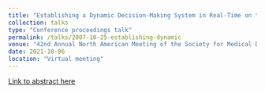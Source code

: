```yaml
---
title: "Establishing a Dynamic Decision-Making System in Real-Time on the COVID-19 Pandemic in Mexico City"
collection: talks
type: "Conference proceedings talk"
permalink: /talks/2007-10-25-establishing-dynamic
venue: "42nd Annual North American Meeting of the Society for Medical Decision Making"
date: 2021-10-06
location: "Virtual meeting"
---
```


[Link to abstract here](https://smdm.confex.com/smdm/2020/meetingapp.cgi/Paper/13829)


